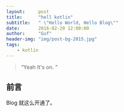 ```yaml
---
layout:     post
title:      "hell kotlin"
subtitle:   " \"Hello World, Hello Blog\""
date:       2016-02-29 12:00:00
author:     "Guf"
header-img: "img/post-bg-2015.jpg"
tags:
    - kotlin
---
```


> “Yeah It's on. ”


## 前言

Blog 就这么开通了。
